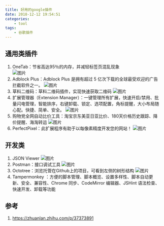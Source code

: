 ```yaml
---
title: 好用的google插件
date: 2018-12-12 19:54:51
categories:
    - tool
tags:
    - 谷歌插件
---
```

## 通用类插件
1. OneTab：节省高达95％的内存，并减轻标签页混乱现象  
![图片](https://lh3.googleusercontent.com/2RDguo_snb46gRYdjc7VE_cz5jCBYljwBX3kCZd_K0SYdsXwSft0EIwnQ0DsiV9KpDww9pBh-A=w440-h280-e365)
2. Adblock Plus：Adblock Plus 是拥有超过 5 亿次下载的全球最受欢迎的广告拦截软件之一。
![图片](https://lh3.googleusercontent.com/QwFe-CrQJGmRL0_BR78QlbhZKG8nDol1y6gwKwXFANgPgDN_yXvSwXYU7pBufuAvHsfMUrTT=w440-h280-e365)
3. 草料二维码：草料二维码插件，实现快速获取二维码
![图片](https://lh3.googleusercontent.com/1ztyVwjA726G-9gBSwhomIphpI7tU5RdCKTvywpu96RQ7oB3py_iUxaEshZq9uDmAsZirtybUQ=w128-h128-e365)
4. 扩展管理器（Extension Manager）：一键管理所有扩展，快速开启/禁用、批量闪电管理，智能排序，右键卸载、锁定、选项配置，角标提醒，大小布局随心配。快捷、简单、安全。
![图片](https://lh3.googleusercontent.com/fWqxcgX-jI9AgmkSzUWpUM03_yTObNsOU5zbAoOz63ndZK8NS2ZFfMwoIKrypUD5qUl8qjpz=w440-h280-e365)
5. 购物党全网自动比价工具：淘宝京东美亚日亚比价、180天价格历史跟踪、降价提醒、海淘转运
![图片](https://lh3.googleusercontent.com/ztKEKd6ju7apJ24p2Xz5mbDb8h-hy8S437NdMLau0U5DtO58z_dCiJk5TeKLyWvfXrrDLIWN=w440-h280-e365)
6. PerfectPixel：此扩展程序有助于以每像素精度开发您的网站！
![图片](https://lh3.googleusercontent.com/rebQBcLkVmE8G_stirLFJv0pdYZaxV-D7xR7DOzfZURg-p1wPebYymRw3WgbjXQSIR196mdsw3w=w440-h280-e365)

## 开发类
1. JSON Viewer
![图片](https://lh3.googleusercontent.com/BR0dN19o0gMurs5r-bZpMYZb3-SlLBJppYhFJaNMVnXJLDOGhnQI656Lz76AG_4YI-V36F9u7A=w440-h280-e365)
2. Postman：接口调试工具
![图片](https://lh3.googleusercontent.com/rp--uQpADVO0nG--0Da9et0eGLvNrA7scUoNU23_PZ1B1DfkqrfNkxRLQ6hbMkVavSKXpXJMl7Y=w440-h280-e365)
3. Octotree：浏览托管在Github上的项目，可看到左侧的树形结构
![图片](https://lh3.googleusercontent.com/yJB3FmwuMhq5CkxnJwbxUQvx3ICBrhOoSfUbWnJXP_iUIfawQNh00YVsIpfL76iUoGFQgMCIVA=w440-h280-e365)
4. Tampermonkey ：方便的脚本管理、脚本概览、设置多样性、脚本自动更新、安全、兼容性、Chrome 同步、CodeMirror 编辑器、JSHint 语法检查、快速开发、卸载等功能
## 参考
1. https://zhuanlan.zhihu.com/p/37373891